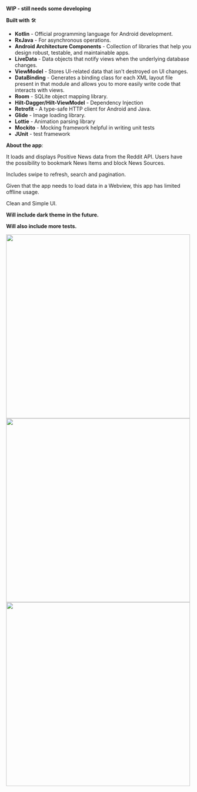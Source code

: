 **WIP - still needs some developing**

**Built with** 🛠
- **Kotlin** - Official programming language for Android development.
- **RxJava** - For asynchronous operations.
- **Android Architecture Components** - Collection of libraries that help you design robust, testable, and maintainable apps.
- **LiveData** - Data objects that notify views when the underlying database changes.
- **ViewModel** - Stores UI-related data that isn't destroyed on UI changes.
- **DataBinding** - Generates a binding class for each XML layout file present in that module and allows you to more easily write code that interacts with views.
- **Room** - SQLite object mapping library.
- **Hilt-Dagger/Hilt-ViewModel** - Dependency Injection
- **Retrofit** - A type-safe HTTP client for Android and Java.
- **Glide** - Image loading library.
- **Lottie** - Animation parsing library
- **Mockito** - Mocking framework helpful in writing unit tests
- **JUnit** - test framework

**About the app**:

It loads and displays Positive News data from the Reddit API. Users have the possibility to bookmark News Items and block News Sources.

Includes swipe to refresh, search and pagination.

Given that the app needs to load data in a Webview, this app has limited offline usage.

Clean and Simple UI.

**Will include dark theme in the future.**

**Will also include more tests.**

<img src="https://user-images.githubusercontent.com/49907572/93021623-4233cf00-f5ec-11ea-967e-9f8cd7e05725.png" width="500">

<img src="https://user-images.githubusercontent.com/49907572/93021610-2b8d7800-f5ec-11ea-885f-8a6f442317f7.png" width="500">

<img src="https://user-images.githubusercontent.com/49907572/93021645-65f71500-f5ec-11ea-85ad-477ce64c4a31.png" width="500">

